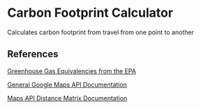 # Carbon Footprint Calculator
Calculates carbon footprint from travel from one point to another
## References
[Greenhouse Gas Equivalencies from the EPA](https://www.epa.gov/energy/greenhouse-gases-equivalencies-calculator-calculations-and-references)


[General Google Maps API Documentation](https://developers.google.com/maps/documentation/)


[Maps API Distance Matrix Documentation](https://developers.google.com/maps/documentation/distance-matrix/start)
